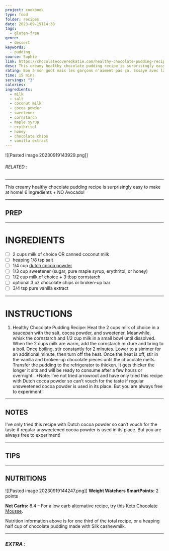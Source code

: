 ```yaml
---
project: cookbook
type: food
folder: recipes
date: 2023-09-19T14:38
tags:
  - gluten-free
genre:
  - dessert
keywords:
  - pudding
source: Sophie
link: https://chocolatecoveredkatie.com/healthy-chocolate-pudding-recipe/
desc: This creamy healthy chocolate pudding recipe is surprisingly easy to make at home!
rating: Bon à mon goût mais les garçons n’aiment pas ça. Essayé avec lait d’Amande silk original et chocolate chips
time: 15 mins
servings: "3"
calories: 
ingredients:
  - milk
  - salt
  - coconut milk
  - cocoa powder
  - sweetener
  - cornstarch
  - maple syrup
  - erythritol
  - honey
  - chocolate chips
  - vanilla extract
---
```


![[Pasted image 20230919143929.png]]
###### *RELATED* : 
---
This creamy healthy chocolate pudding recipe is surprisingly easy to make at home! 6 Ingredients + NO Avocado!

---
## PREP



---
# INGREDIENTS

- [ ] 2 cups milk of choice OR canned coconut milk
- [ ] heaping 1/8 tsp salt
- [ ] 1/4 cup [dutch cocoa powder](https://amzn.to/3bVRfk7)
- [ ] 1/3 cup sweetener (sugar, pure maple syrup, erythritol, or honey)
- [ ] 1/2 cup milk of choice + 3 tbsp cornstarch
- [ ] optional 3 oz chocolate chips or broken-up bar
- [ ] 3/4 tsp pure vanilla extract

---
# INSTRUCTIONS

1. Healthy Chocolate Pudding Recipe: Heat the 2 cups milk of choice in a saucepan with the salt, cocoa powder, and sweetener. Meanwhile, whisk the cornstarch and 1/2 cup milk in a small bowl until dissolved. When the 2 cups milk are warm, add the cornstarch mixture and bring to a boil. Once boiling, stir constantly for 2 minutes. Lower to a simmer for an additional minute, then turn off the heat. Once the heat is off, stir in the vanilla and broken-up chocolate pieces until the chocolate melts. Transfer the pudding to the refrigerator to thicken. It gets thicker the longer it sits and will be ready to consume after a few hours or overnight.  *Note: I’ve not tried arrowroot and have only tried this recipe with Dutch cocoa powder so can’t vouch for the taste if regular unsweetened cocoa powder is used in its place. But you are always free to experiment!

---
## NOTES

I’ve only tried this recipe with Dutch cocoa powder so can’t vouch for the taste if regular unsweetened cocoa powder is used in its place. But you are always free to experiment!

---
## TIPS



---
## NUTRITIONS

![[Pasted image 20230919144247.png]]
**Weight Watchers SmartPoints:** 2 points

**Net Carbs:** 8.4 – For a low carb alternative recipe, try this [Keto Chocolate Mousse](https://chocolatecoveredkatie.com/keto-chocolate-mousse-recipe/).

Nutrition information above is for one third of the total recipe, or a heaping half cup of chocolate pudding made with Silk cashewmilk.

---
### *EXTRA* :



